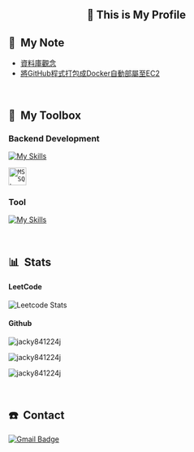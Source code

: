 <h2 align="center">👋 This is My Profile</h2>

## :pencil: &nbsp;My Note
* [資料庫觀念](https://hackmd.io/@tian841224/HJu-wx7Cp)
* [將GitHub程式打包成Docker自動部屬至EC2](https://hackmd.io/@tian841224/HJPmJuws6)

&nbsp;
## 🧰 &nbsp;My Toolbox
### Backend Development
[![My Skills](https://skillicons.dev/icons?i=cs,dotnet,nestjs,docker,redis,rabbitmq,sqlite,mysql,ubuntu)](https://skillicons.dev)
<div align="left"><code><img width="35" src="https://cdn-icons-png.flaticon.com/512/5968/5968364.png" alt="MSSQL" title="MSSQL"/></code></div>

### Tool
[![My Skills](https://skillicons.dev/icons?i=aws,gcp,github,gitlab,jenkins,nginx,githubactions,postman,selenium)](https://skillicons.dev)

&nbsp;

## 📊 &nbsp;Stats

#### LeetCode
![Leetcode Stats](https://leetcard.jacoblin.cool/Tian1224?theme=nord)

#### Github
<p><img align="center" src="https://github-readme-stats.vercel.app/api/top-langs?username=tian841224&theme=calm_pink&show_icons=true&locale=en&layout=compact&hide=pascal," alt="jacky841224j" /></p>

<p><img align="center" src="https://github-readme-stats.vercel.app/api?username=tian841224&theme=calm_pink&show_icons=true&locale=en&hide=issues,contribs" alt="jacky841224j" /></p>

<p><img align="center" src="https://github-readme-streak-stats.herokuapp.com/?user=tian841224&theme=calm_pink" alt="jacky841224j" /></p>

&nbsp;

## ☎️ &nbsp;Contact
[![Gmail Badge](https://img.shields.io/badge/Gmail-red?style=flat&logo=gmail&logoColor=white)](mailto:tian841224@gmail.com)


<!--
**tian841224/tian841224** is a ✨ _special_ ✨ repository because its `README.md` (this file) appears on your GitHub profile.

Here are some ideas to get you started:

- 🔭 I’m currently working on ...
- 🌱 I’m currently learning ...
- 👯 I’m looking to collaborate on ...
- 🤔 I’m looking for help with ...
- 💬 Ask me about ...
- 📫 How to reach me: ...
- 😄 Pronouns: ...
- ⚡ Fun fact: ...
-->
